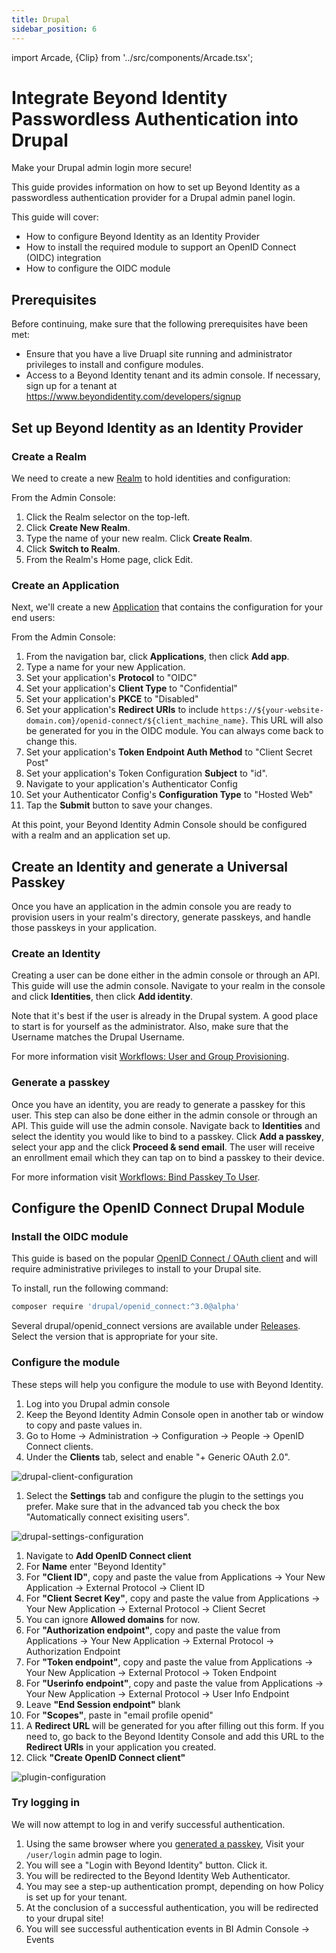 ```yaml
---
title: Drupal
sidebar_position: 6
---
```


import Arcade, {Clip} from '../src/components/Arcade.tsx';

# Integrate Beyond Identity Passwordless Authentication into Drupal

Make your Drupal admin login more secure!

This guide provides information on how to set up Beyond Identity as a passwordless authentication provider for a Drupal admin panel login.

This guide will cover:

- How to configure Beyond Identity as an Identity Provider
- How to install the required module to support an OpenID Connect (OIDC) integration
- How to configure the OIDC module

## Prerequisites

Before continuing, make sure that the following prerequisites have been met:

- Ensure that you have a live Druapl site running and administrator privileges to install and configure modules.
- Access to a Beyond Identity tenant and its admin console. If necessary, sign up for a tenant at https://www.beyondidentity.com/developers/signup

## Set up Beyond Identity as an Identity Provider

### Create a Realm

We need to create a new [Realm](https://developer.beyondidentity.com/docs/v1/workflows/realms) to hold identities and configuration:

<Arcade clip={Clip.CreateRealm} />

From the Admin Console:

1. Click the Realm selector on the top-left.
2. Click **Create New Realm**.
3. Type the name of your new realm. Click **Create Realm**.
4. Click **Switch to Realm**.
5. From the Realm's Home page, click Edit.

### Create an Application

Next, we'll create a new [Application](https://developer.beyondidentity.com/docs/v1/workflows/applications) that contains the configuration for your end users:

From the Admin Console:

1. From the navigation bar, click **Applications**, then click **Add app**.
1. Type a name for your new Application.
1. Set your application's **Protocol** to "OIDC"
1. Set your application's **Client Type** to "Confidential"
1. Set your application's **PKCE** to "Disabled"
1. Set your application's **Redirect URIs** to include `https://${your-website-domain.com}/openid-connect/${client_machine_name}`. This URL will also be generated for you in the OIDC module. You can always come back to change this.
1. Set your application's **Token Endpoint Auth Method** to "Client Secret Post"
1. Set your application's Token Configuration **Subject** to "id".
1. Navigate to your application's Authenticator Config
1. Set your Authenticator Config's **Configuration Type** to "Hosted Web"
1. Tap the **Submit** button to save your changes.

At this point, your Beyond Identity Admin Console should be configured with a realm and an application set up.

<Arcade clip={Clip.CreateApplication} />

## Create an Identity and generate a Universal Passkey

Once you have an application in the admin console you are ready to provision users in your realm's directory, generate passkeys, and handle those passkeys in your application.

### Create an Identity

Creating a user can be done either in the admin console or through an API. This guide will use the admin console. Navigate to your realm in the console and click **Identities**, then click **Add identity**.

Note that it's best if the user is already in the Drupal system. A good place to start is for yourself as the administrator. Also, make sure that the Username matches the Drupal Username.

For more information visit [Workflows: User and Group Provisioning](/docs/v1/workflows/user-provisioning).

<Arcade clip={Clip.CreateIdentity} />

### Generate a passkey

Once you have an identity, you are ready to generate a passkey for this user. This step can also be done either in the admin console or through an API. This guide will use the admin console. Navigate back to **Identities** and select the identity you would like to bind to a passkey. Click **Add a passkey**, select your app and the click **Proceed & send email**. The user will receive an enrollment email which they can tap on to bind a passkey to their device.

For more information visit [Workflows: Bind Passkey To User](/docs/v1/workflows/bind-passkey).

<Arcade clip={Clip.CreatePasskey} />

## Configure the OpenID Connect Drupal Module

### Install the OIDC module

This guide is based on the popular [OpenID Connect / OAuth client](https://www.drupal.org/project/openid_connect) and will require administrative privileges to install to your Drupal site.

To install, run the following command:

```bash
composer require 'drupal/openid_connect:^3.0@alpha'
```

Several drupal/openid_connect versions are available under [Releases](https://www.drupal.org/project/openid_connect). Select the version that is appropriate for your site.

### Configure the module

These steps will help you configure the module to use with Beyond Identity.

1. Log into you Drupal admin console
1. Keep the Beyond Identity Admin Console open in another tab or window to copy and paste values in.
1. Go to Home -> Administration -> Configuration -> People -> OpenID Connect clients.
1. Under the **Clients** tab, select and enable "+ Generic OAuth 2.0".

![drupal-client-configuration](/assets/drupal-select-client.png)

1. Select the **Settings** tab and configure the plugin to the settings you prefer. Make sure that in the advanced tab you check the box "Automatically connect exisiting users".

![drupal-settings-configuration](/assets/drupal-setting-user.png)

1. Navigate to **Add OpenID Connect client**
1. For **Name** enter "Beyond Identity"
1. For **"Client ID"**, copy and paste the value from Applications -> Your New Application -> External Protocol -> Client ID
1. For **"Client Secret Key"**, copy and paste the value from Applications -> Your New Application -> External Protocol -> Client Secret
1. You can ignore **Allowed domains** for now.
1. For **"Authorization endpoint"**, copy and paste the value from Applications -> Your New Application -> External Protocol -> Authorization Endpoint
1. For **"Token endpoint"**, copy and paste the value from Applications -> Your New Application -> External Protocol -> Token Endpoint
1. For **"Userinfo endpoint"**, copy and paste the value from Applications -> Your New Application -> External Protocol -> User Info Endpoint
1. Leave **"End Session endpoint"** blank
1. For **"Scopes"**, paste in "email profile openid"
1. A **Redirect URL** will be generated for you after filling out this form. If you need to, go back to the Beyond Identity Console and add this URL to the **Redirect URIs** in your application you created.
1. Click **"Create OpenID Connect client"**

![plugin-configuration](/assets/drupal-oidc-config.png)

### Try logging in

We will now attempt to log in and verify successful authentication.

1. Using the same browser where you [generated a passkey](#generate-a-passkey), Visit your `/user/login` admin page to login.
1. You will see a "Login with Beyond Identity" button. Click it.
1. You will be redirected to the Beyond Identity Web Authenticator.
1. You may see a step-up authentication prompt, depending on how Policy is set up for your tenant.
1. At the conclusion of a successful authentication, you will be redirected to your drupal site!
1. You will see successful authentication events in BI Admin Console -> Events
